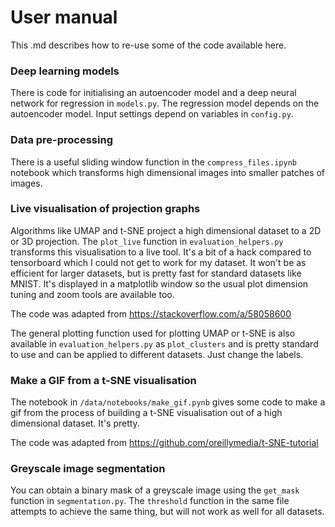 # User manual

This .md describes how to re-use some of the code available here.

### Deep learning models

There is code for initialising an autoencoder model and a deep neural network for regression in `models.py`. The regression model depends on the autoencoder model. Input settings depend on variables in `config.py`.

### Data pre-processing

There is a useful sliding window function in the `compress_files.ipynb` notebook which transforms high dimensional images into smaller patches of images.

### Live visualisation of projection graphs

Algorithms like UMAP and t-SNE project a high dimensional dataset to a 2D or 3D projection. The `plot_live` function in `evaluation_helpers.py` transforms this visualisation to a live tool. It's a bit of a hack compared to tensorboard which I could not get to work for my dataset. It won't be as efficient for larger datasets, but is pretty fast for standard datasets like MNIST. It's displayed in a matplotlib window so the usual plot dimension tuning and zoom tools are available too.

The code was adapted from https://stackoverflow.com/a/58058600

The general plotting function used for plotting UMAP or t-SNE is also available in `evaluation_helpers.py` as `plot_clusters` and is pretty standard to use and can be applied to different datasets. Just change the labels. 

### Make a GIF from a t-SNE visualisation

The notebook in `/data/notebooks/make_gif.pynb` gives some code to make a gif from the process of building a t-SNE visualisation out of a high dimensional dataset. It's pretty.

The code was adapted from https://github.com/oreillymedia/t-SNE-tutorial

### Greyscale image segmentation

You can obtain a binary mask of a greyscale image using the `get_mask` function in `segmentation.py`. The `threshold` function in the same file attempts to achieve the same thing, but will not work as well for all datasets.
